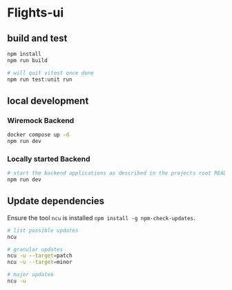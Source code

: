 # Flights-ui

## build and test

```bash
npm install
npm run build

# will quit vitest once done
npm run test:unit run
```

## local development

### Wiremock Backend
```bash
docker compose up -d
npm run dev
```

### Locally started Backend

```bash
# start the backend applications as described in the projects root README
npm run dev
```

## Update dependencies

Ensure the tool `ncu` is installed `npm install -g npm-check-updates`.

```bash
# list possible updates
ncu

# granular updates
ncu -u --target=patch
ncu -u --target=minor

# major updates
ncu -u
```
